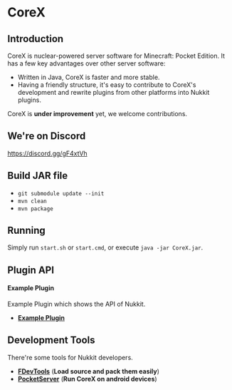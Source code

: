 CoreX
===================

Introduction
-------------

CoreX is nuclear-powered server software for Minecraft: Pocket Edition.
It has a few key advantages over other server software:

* Written in Java, CoreX is faster and more stable.
* Having a friendly structure, it's easy to contribute to CoreX's development and rewrite plugins from other platforms into Nukkit plugins.

CoreX is **under improvement** yet, we welcome contributions. 

We're on Discord
-----------------
https://discord.gg/gF4xtVh

Build JAR file
-------------
- `git submodule update --init`
- `mvn clean`
- `mvn package`

Running
-------------
Simply run `start.sh` or `start.cmd`, or execute `java -jar CoreX.jar`.

Plugin API
-------------
#### **Example Plugin**
Example Plugin which shows the API of Nukkit.

* __[Example Plugin](http://github.com/Nukkit/ExamplePlugin)__

Development Tools
-----------------
There're some tools for Nukkit developers.

* __[FDevTools](https://github.com/fengberd/FDevTools)__ (**Load source and pack them easily**)
* __[PocketServer](https://github.com/fengberd/MinecraftPEServer)__ (**Run CoreX on android devices**)
